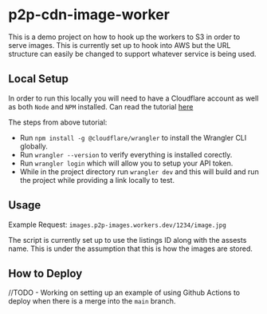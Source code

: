 # p2p-cdn-image-worker

This is a demo project on how to hook up the workers to S3 in order to serve images.  This is currently set up to hook into AWS but the URL structure can easily be changed to support whatever service is being used.

## Local Setup

In order to run this locally you will need to have a Cloudflare account as well as both `Node` and `NPM` installed.  Can read the tutorial [here](https://developers.cloudflare.com/workers/learning/getting-started)

The steps from above tutorial:
- Run `npm install -g @cloudflare/wrangler` to install the Wrangler CLI globally.
- Run `wrangler --version` to verify everything is installed corectly.
- Run `wrangler login` which will allow you to setup your API token.
- While in the project directory run `wrangler dev` and this will build and run the project while providing a link locally to test.

## Usage

Example Request: `images.p2p-images.workers.dev/1234/image.jpg`

The script is currently set up to use the listings ID along with the assests name.  This is under the assumption that this is how the images are stored.

## How to Deploy

//TODO - Working on setting up an example of using Github Actions to deploy when there is a merge into the `main` branch.